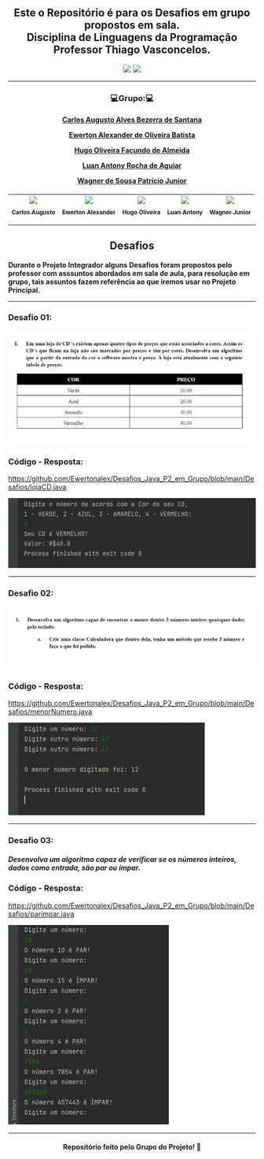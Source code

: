 <h2 align="center"> Este o Repositório é para os Desafios em grupo propostos em sala.<br>Disciplina de Linguagens da Programação<br>Professor Thiago Vasconcelos.</h2> 

<div align="center">
<img height="90em" src="https://www.celsonunes.com.br/wp-content/uploads/2018/05/java-logo.png"/>
<img height="90em" src="https://www.iesp.edu.br/images/og_imagem.jpg"/> 
</div>

<div align="center">
  
---
  
### 💻Grupo:💻
  
<h4>
    
<a href="https://www.linkedin.com/in/carlosaugustoabsantana/" target="_blank">Carlos Augusto Alves Bezerra de Santana</a>

<a href="https://www.linkedin.com/in/ewerton-alexander-oliveira-batista-780869232/" target="_blank">Ewerton Alexander de Oliveira Batista</a>

<a href="https://www.linkedin.com/in/hufacundo/">Hugo Oliveira Facundo de Almeida</a>

<a href="https://www.linkedin.com/in/luanantony/" target="_blank">Luan Antony Rocha de Aguiar</a>

<a href="https://www.linkedin.com/in/wagner-patricio-7b4743219/">Wagner de Sousa Patrício Junior</a>
</h4>



| [<img src="https://media-exp1.licdn.com/dms/image/C4E03AQEEL2TOdCX55w/profile-displayphoto-shrink_200_200/0/1629849966846?e=1657152000&v=beta&t=UI5pmvZzHG3HNtSQSMZABo4KT7uNuweBqs_TWgibkoU" width=115><br><sub>Carlos Augusto</sub>](https://www.linkedin.com/in/carlosaugustoabsantana/) | [<img src="https://media-exp1.licdn.com/dms/image/C4D03AQFcNDKGDTzDyA/profile-displayphoto-shrink_200_200/0/1650539849703?e=1657152000&v=beta&t=2zrjYi2tMt8LPA84G2FxTQQSpU1Hh-rPsF0gVrwKD4E" width=115><br><sub>Ewerton Alexander</sub>](https://www.linkedin.com/in/ewerton-alexander-oliveira-batista-780869232/) | [<img src="https://media-exp1.licdn.com/dms/image/C4D03AQGls4LbeiXaVg/profile-displayphoto-shrink_200_200/0/1637622798594?e=1657152000&v=beta&t=4S346FOv7YxjS7f_DSQ_s9MsWqnc8SAeWE7Y-Q4q4UY" width=115><br><sub>Hugo Oliveira</sub>](https://www.linkedin.com/in/hufacundo/) | [<img src="https://media-exp1.licdn.com/dms/image/C4D03AQFbCw_49MUJ8Q/profile-displayphoto-shrink_200_200/0/1542736109959?e=1657152000&v=beta&t=Ktl4O8wdTQ8Uetfd29DnNWGGG0BftaJ9xlVy_OQRbYY" width=115><br><sub>Luan Antony</sub>](https://www.linkedin.com/in/luanantony/) | [<img src="https://static-exp1.licdn.com/sc/h/244xhbkr7g40x6bsu4gi6q4ry" width=115><br><sub>Wagner Junior</sub>](https://www.linkedin.com/in/wagner-patricio-7b4743219/)
| :---: | :---: | :---:| :---:| :---: |
  
</div>



---
<div>
<h2 align="center">Desafios</h2>

  <b>Durante o Projeto Integrador alguns Desafios foram propostos pelo professor com asssuntos abordados em sala de aula, para resolução em grupo, tais assuntos fazem referência ao que iremos usar no Projeto Principal.</b>
</div>

---

### Desafio 01:

![](https://github.com/Ewertonalex/Loja-de-CD---Java/blob/main/lojacd.jpg)

### Código - Resposta:

https://github.com/Ewertonalex/Desafios_Java_P2_em_Grupo/blob/main/Desafios/lojaCD.java

![](https://github.com/Ewertonalex/Loja-de-CD---Java/blob/main/reloja.jpg)

---

### Desafio 02:

![](https://github.com/Ewertonalex/Menor-N-mero-Java/blob/main/menor.jpg)

### Código - Resposta:

https://github.com/Ewertonalex/Desafios_Java_P2_em_Grupo/blob/main/Desafios/menorNumero.java

![](https://github.com/Ewertonalex/Menor-N-mero-Java/blob/main/remenor.jpg)

---

### Desafio 03:

##### Desenvolva um algoritmo capaz de verificar se os números inteiros, dados como entrada, são  par ou ímpar.

### Código - Resposta:

https://github.com/Ewertonalex/Desafios_Java_P2_em_Grupo/blob/main/Desafios/parimpar.java

![](https://github.com/Ewertonalex/Numero-Inteiro-Java/blob/main/reparimpar.jpg)

---


<h4 align="center">
    Repositório feito pelo <a>Grupo do Projeto</a>!
    <g-emoji class="g-emoji" alias="wave" fallback-src="https://github.githubassets.com/images/icons/emoji/unicode/1f44b.png">👋</g-emoji>
</h4>
